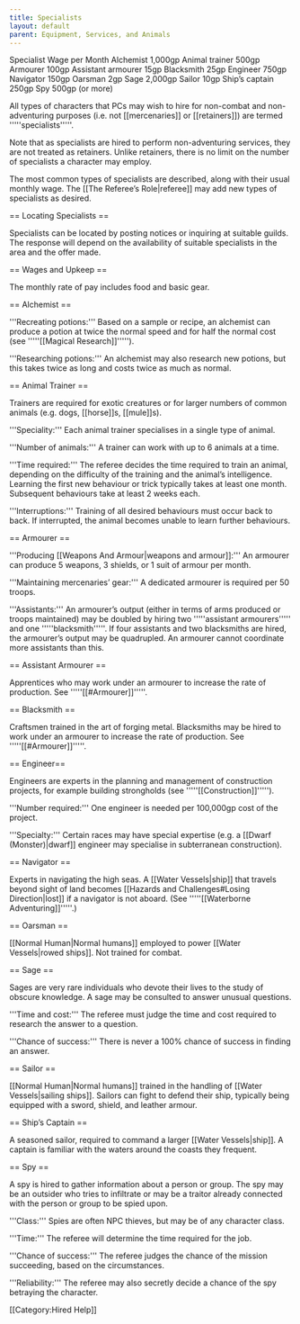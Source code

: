 ```yaml
---
title: Specialists
layout: default
parent: Equipment, Services, and Animals
---
```


Specialist	Wage per Month
Alchemist	1,000gp
Animal trainer	500gp
Armourer	100gp
Assistant armourer	15gp
Blacksmith	25gp
Engineer	750gp
Navigator	150gp
Oarsman	2gp
Sage	2,000gp
Sailor	10gp
Ship’s captain	250gp
Spy	500gp (or more)

All types of characters that PCs may wish to hire for non-combat and non-adventuring purposes (i.e. not [[mercenaries]] or [[retainers]]) are termed '''''specialists'''''.

Note that as specialists are hired to perform non-adventuring services, they are not treated as retainers. Unlike retainers, there is no limit on the number of specialists a character may employ.

The most common types of specialists are described, along with their usual monthly wage. The [[The Referee’s Role|referee]] may add new types of specialists as desired.

== Locating Specialists ==

Specialists can be located by posting notices or inquiring at suitable guilds. The response will depend on the availability of suitable specialists in the area and the offer made.

== Wages and Upkeep ==

The monthly rate of pay includes food and basic gear.

== Alchemist ==

'''Recreating potions:''' Based on a sample or recipe, an alchemist can produce a potion at twice the normal speed and for half the normal cost (see '''''[[Magical Research]]''''').

'''Researching potions:''' An alchemist may also research new potions, but this takes twice as long and costs twice as much as normal.

== Animal Trainer ==

Trainers are required for exotic creatures or for larger numbers of common animals (e.g. dogs, [[horse]]s, [[mule]]s).

'''Speciality:''' Each animal trainer specialises in a single type of animal.

'''Number of animals:''' A trainer can work with up to 6 animals at a time.

'''Time required:''' The referee decides the time required to train an animal, depending on the difficulty of the training and the animal’s intelligence. Learning the first new behaviour or trick typically takes at least one month. Subsequent behaviours take at least 2 weeks each.

'''Interruptions:''' Training of all desired behaviours must occur back to back. If interrupted, the animal becomes unable to learn further behaviours.

== Armourer ==

'''Producing [[Weapons And Armour|weapons and armour]]:''' An armourer can produce 5 weapons, 3 shields, or 1 suit of armour per month.

'''Maintaining mercenaries’ gear:''' A dedicated armourer is required per 50 troops.

'''Assistants:''' An armourer’s output (either in terms of arms produced or troops maintained) may be doubled by hiring two '''''assistant armourers''''' and one '''''blacksmith'''''. If four assistants and two blacksmiths are hired, the armourer’s output may be quadrupled. An armourer cannot coordinate more assistants than this.

== Assistant Armourer ==

Apprentices who may work under an armourer to increase the rate of production. See '''''[[#Armourer]]'''''.

== Blacksmith ==

Craftsmen trained in the art of forging metal. Blacksmiths may be hired to work under an armourer to increase the rate of production. See '''''[[#Armourer]]'''''.

== Engineer==

Engineers are experts in the planning and management of construction projects, for example building strongholds (see '''''[[Construction]]''''').

'''Number required:''' One engineer is needed per 100,000gp cost of the project.

'''Specialty:''' Certain races may have special expertise (e.g. a [[Dwarf (Monster)|dwarf]] engineer may specialise in subterranean construction).

== Navigator ==

Experts in navigating the high seas. A [[Water Vessels|ship]] that travels beyond sight of land becomes [[Hazards and Challenges#Losing Direction|lost]] if a navigator is not aboard. (See '''''[[Waterborne Adventuring]]'''''.)

== Oarsman ==

[[Normal Human|Normal humans]] employed to power [[Water Vessels|rowed ships]]. Not trained for combat.

== Sage ==

Sages are very rare individuals who devote their lives to the study of obscure knowledge. A sage may be consulted to answer unusual questions.

'''Time and cost:''' The referee must judge the time and cost required to research the answer to a question.

'''Chance of success:''' There is never a 100% chance of success in finding an answer.

== Sailor ==

[[Normal Human|Normal humans]] trained in the handling of [[Water Vessels|sailing ships]]. Sailors can fight to defend their ship, typically being equipped with a sword, shield, and leather armour.

== Ship’s Captain ==

A seasoned sailor, required to command a larger [[Water Vessels|ship]]. A captain is familiar with the waters around the coasts they frequent.

== Spy ==

A spy is hired to gather information about a person or group. The spy may be an outsider who tries to infiltrate or may be a traitor already connected with the person or group to be spied upon.

'''Class:''' Spies are often NPC thieves, but may be of any character class.

'''Time:''' The referee will determine the time required for the job.

'''Chance of success:''' The referee judges the chance of the mission succeeding, based on the circumstances.

'''Reliability:''' The referee may also secretly decide a chance of the spy betraying the character.

[[Category:Hired Help]]
